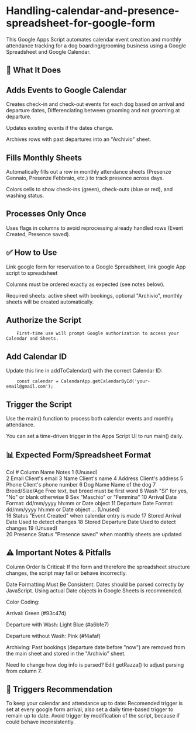 # Handling-calendar-and-presence-spreadsheet-for-google-form

This Google Apps Script automates calendar event creation and monthly attendance tracking for a dog boarding/grooming business using a Google Spreadsheet and Google Calendar.
## 📌 What It Does

## Adds Events to Google Calendar

 Creates check-in and check-out events for each dog based on arrival and departure dates, Differenciating between grooming and not grooming at         departure.

 Updates existing events if the dates change.

 Archives rows with past departures into an "Archivio" sheet.

## Fills Monthly Sheets

Automatically fills out a row in monthly attendance sheets (Presenze Gennaio, Presenze Febbraio, etc.) to track presence across days.

Colors cells to show check-ins (green), check-outs (blue or red), and washing status.

## Processes Only Once

Uses flags in columns to avoid reprocessing already handled rows (Event Created, Presence saved).

## ✅ How to Use
 
Link google form for reservation to a Google Spreadsheet, link google App script to spreadsheet

Columns must be ordered exactly as expected (see notes below).

Required sheets: active sheet with bookings, optional "Archivio", monthly sheets will be created automatically.

## Authorize the Script

        First-time use will prompt Google authorization to access your Calendar and Sheets.

## Add Calendar ID

Update this line in addToCalendar() with the correct Calendar ID:

        const calendar = CalendarApp.getCalendarById('your-email@gmail.com');

## Trigger the Script

Use the main() function to process both calendar events and monthly attendance.

You can set a time-driven trigger in the Apps Script UI to run main() daily.

## 📊 Expected Form/Spreadsheet Format
Col #	Column Name	Notes
1	(Unused)	
2	Email	Client's email
3	Name	Client's name
4	Address	Client's address
5	Phone	Client's phone number
6	Dog Name	Name of the dog
7	Breed/Size/Age	Free text, but breed must be first word
8	Wash	"Sì" for yes, "No" or blank otherwise
9	Sex	"Maschio" or "Femmina"
10	Arrival Date	Format: dd/mm/yyyy hh:mm or Date object
11	Departure Date	Format: dd/mm/yyyy hh:mm or Date object
...	(Unused)	
16	Status	"Event Created" when calendar entry is made
17	Stored Arrival Date	Used to detect changes
18	Stored Departure Date	Used to detect changes
19	(Unused)	
20	Presence Status	"Presence saved" when monthly sheets are updated
## ⚠️ Important Notes & Pitfalls

 Column Order Is Critical: If the form and therefore the spreadsheet structure changes, the script may fail or behave incorrectly.

Date Formatting Must Be Consistent: Dates should be parsed correctly by JavaScript. Using actual Date objects in Google Sheets is recommended.

Color Coding:

Arrival: Green (#93c47d)

Departure with Wash: Light Blue (#a6bfe7)

Departure without Wash: Pink (#f4afaf)

Archiving: Past bookings (departure date before "now") are removed from the main sheet and stored in the "Archivio" sheet.

Need to change how dog info is parsed? Edit getRazza() to adjust parsing from column 7.

## 📅 Triggers Recommendation

To keep your calendar and attendance up to date:
Recomended trigger is set at every google form arrival, also set a daily time-based trigger to remain up to date. Avoid trigger by modification       of the script, because if could behave inconsistently.

